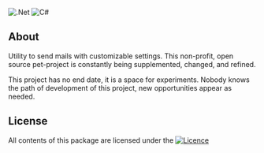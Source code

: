 ![.Net](https://img.shields.io/badge/.NET-5C2D91?style=for-the-badge&logo=.net&logoColor=white)
![C#](https://img.shields.io/badge/c%23-%23239120.svg?style=for-the-badge&logo=c-sharp&logoColor=white)

## About
Utility to send mails with customizable settings. This non-profit, open source pet-project is constantly being supplemented, changed, and refined.

This project has no end date, it is a space for experiments. Nobody knows the path of development of this project, new opportunities appear as needed.

## License
All contents of this package are licensed under the [![Licence](https://img.shields.io/github/license/Ileriayo/markdown-badges?style=for-the-badge)](https://opensource.org/licenses/MIT)